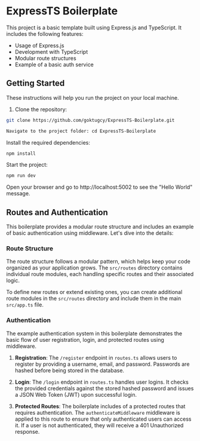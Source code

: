 # ExpressTS Boilerplate

This project is a basic template built using Express.js and TypeScript. It includes the following features:

- Usage of Express.js
- Development with TypeScript
- Modular route structures
- Example of a basic auth service

## Getting Started

These instructions will help you run the project on your local machine.

1. Clone the repository:

```bash
git clone https://github.com/goktugcy/ExpressTS-Boilerplate.git
```

```bash
Navigate to the project folder: cd ExpressTS-Boilerplate
```

Install the required dependencies:

```bash
npm install
```

Start the project:

```bash
npm run dev
```

Open your browser and go to http://localhost:5002 to see the "Hello World" message.

## Routes and Authentication

This boilerplate provides a modular route structure and includes an example of basic authentication using middleware. Let's dive into the details:

### Route Structure

The route structure follows a modular pattern, which helps keep your code organized as your application grows. The `src/routes` directory contains individual route modules, each handling specific routes and their associated logic.

To define new routes or extend existing ones, you can create additional route modules in the `src/routes` directory and include them in the main `src/app.ts` file.

### Authentication

The example authentication system in this boilerplate demonstrates the basic flow of user registration, login, and protected routes using middleware.

1. **Registration**: The `/register` endpoint in `routes.ts` allows users to register by providing a username, email, and password. Passwords are hashed before being stored in the database.

2. **Login**: The `/login` endpoint in `routes.ts` handles user logins. It checks the provided credentials against the stored hashed password and issues a JSON Web Token (JWT) upon successful login.

3. **Protected Routes**: The boilerplate includes of a protected routes that requires authentication. The `authenticateMiddleware` middleware is applied to this route to ensure that only authenticated users can access it. If a user is not authenticated, they will receive a 401 Unauthorized response.
